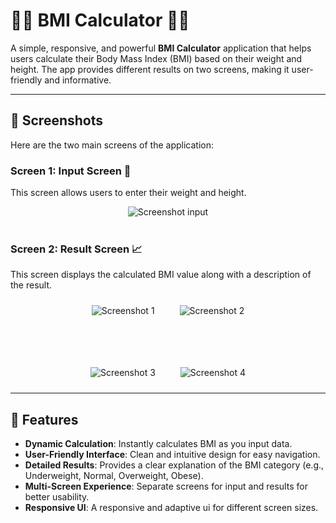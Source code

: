 # 🏋️‍♂️ BMI Calculator 🏋️‍♀️

A simple, responsive, and powerful **BMI Calculator** application that helps users calculate their Body Mass Index (BMI) based on their weight and height. The app provides different results on two screens, making it user-friendly and informative. 

---

## 📸 Screenshots

Here are the two main screens of the application:

### Screen 1: Input Screen 📝
This screen allows users to enter their weight and height.  
<div align="center">
<image src ="https://github.com/user-attachments/assets/fe2772f2-38da-47b8-ab12-8826d8d0c72f" alt="Screenshot input" style="max-width: 100%; height: auto;">
</div>
<br>

### Screen 2: Result Screen 📈
This screen displays the calculated BMI value along with a description of the result.  
<div align="center" style="display: flex; justify-content: center; gap: 20px; flex-wrap: wrap;">
<img src="https://github.com/user-attachments/assets/247dee59-bea5-405d-b743-92d3e79390ff" alt="Screenshot 1" style="max-width: 45%; height: auto; margin: 10px;">
<img src="https://github.com/user-attachments/assets/979592c3-81b0-4b59-9864-14bd6a379158" alt="Screenshot 2" style="max-width: 45%; height: auto; margin: 10px;">
</div>

<br><br> 

<div align="center" style="display: flex; justify-content: center; gap: 20px; flex-wrap: wrap;">
<img src="https://github.com/user-attachments/assets/da0bd76b-b201-477d-aec6-7a3d5592106d" alt="Screenshot 3" style="max-width: 45%; height: auto; margin: 10px;">
<img src="https://github.com/user-attachments/assets/f74045ba-8fdb-4e4f-be47-371b46be5b23" alt="Screenshot 4" style="max-width: 45%; height: auto; margin: 10px;">
</div>

---

## 🚀 Features

- **Dynamic Calculation**: Instantly calculates BMI as you input data.
- **User-Friendly Interface**: Clean and intuitive design for easy navigation.
- **Detailed Results**: Provides a clear explanation of the BMI category (e.g., Underweight, Normal, Overweight, Obese).
- **Multi-Screen Experience**: Separate screens for input and results for better usability.
- **Responsive UI**: A responsive and adaptive ui for different screen sizes.
